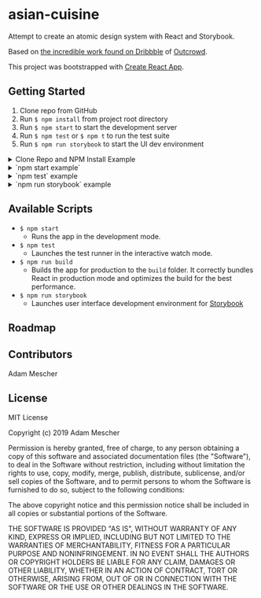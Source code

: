 # asian-cuisine

Attempt to create an atomic design system with React and Storybook.

Based on [the incredible work found on Dribbble](https://dribbble.com/shots/6840107-Landing-page-Asian-Cuisine) of [Outcrowd](https://outcrowd.io).

This project was bootstrapped with [Create React App](https://github.com/facebook/create-react-app).

## Getting Started

1. Clone repo from GitHub
2. Run `$ npm install` from project root directory
3. Run `$ npm start` to start the development server
4. Run `$ npm test` or `$ npm t` to run the test suite
5. Run `$ npm run storybook` to start the UI dev environment

<details>
   <summary>Clone Repo and NPM Install Example</summary>
   <a href="https://asciinema.org/a/268503")](https://asciinema.org/a/268503>
      <img src="https://asciinema.org/a/268503.svg"/>
   </a>
</details>

<details>
   <summary>`npm start example`</summary>
   <a href="https://asciinema.org/a/268503")](https://asciinema.org/a/268503>
      <img src="https://asciinema.org/a/268503.svg"/>
   </a>
</details>

<details>
   <summary>`npm test` example</summary>
   <a href="https://asciinema.org/a/268503")](https://asciinema.org/a/268503>
      <img src="https://asciinema.org/a/268503.svg"/>
   </a>
</details>

<details>
   <summary>`npm run storybook` example</summary>
   <a href="https://asciinema.org/a/268503")](https://asciinema.org/a/268503>
      <img src="https://asciinema.org/a/268503.svg"/>
   </a>
</details>

## Available Scripts

* `$ npm start`
    * Runs the app in the development mode.
* `$ npm test`
    * Launches the test runner in the interactive watch mode.
* `$ npm run build`
    * Builds the app for production to the `build` folder. It correctly bundles React in production mode and optimizes the build for the best performance.
*  `$ npm run storybook`
    * Launches user interface development environment for [Storybook](https://storybook.js.org/)

## Roadmap

## Contributors

Adam Mescher

## License

MIT License

Copyright (c) 2019 Adam Mescher

Permission is hereby granted, free of charge, to any person obtaining a copy
of this software and associated documentation files (the "Software"), to deal
in the Software without restriction, including without limitation the rights
to use, copy, modify, merge, publish, distribute, sublicense, and/or sell
copies of the Software, and to permit persons to whom the Software is
furnished to do so, subject to the following conditions:

The above copyright notice and this permission notice shall be included in all
copies or substantial portions of the Software.

THE SOFTWARE IS PROVIDED "AS IS", WITHOUT WARRANTY OF ANY KIND, EXPRESS OR
IMPLIED, INCLUDING BUT NOT LIMITED TO THE WARRANTIES OF MERCHANTABILITY,
FITNESS FOR A PARTICULAR PURPOSE AND NONINFRINGEMENT. IN NO EVENT SHALL THE
AUTHORS OR COPYRIGHT HOLDERS BE LIABLE FOR ANY CLAIM, DAMAGES OR OTHER
LIABILITY, WHETHER IN AN ACTION OF CONTRACT, TORT OR OTHERWISE, ARISING FROM,
OUT OF OR IN CONNECTION WITH THE SOFTWARE OR THE USE OR OTHER DEALINGS IN THE
SOFTWARE.
